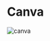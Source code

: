 # Canva

![canva](https://www.canva.com/design/DAFAr6525ZU/tQa6GHgEpCP4yRrM6UuRnQ/edit?utm_content=DAFAr6525ZU&utm_campaign=designshare&utm_medium=link2&utm_source=sharebutton)

